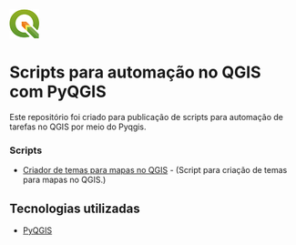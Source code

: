 
![QGIS](/create-themes/assets/qgis.png) 

# Scripts para automação no QGIS com PyQGIS

Este repositório foi criado para publicação de scripts para automação de tarefas no QGIS por meio do Pyqgis.

### Scripts
- [Criador de temas para mapas no QGIS](https://github.com/abimaelribeiro/qgis/tree/master/create-themes) - (Script para criação de temas para mapas no QGIS.)

## Tecnologias utilizadas

- [PyQGIS](https://docs.qgis.org/3.28/en/docs/pyqgis_developer_cookbook/index.html)
